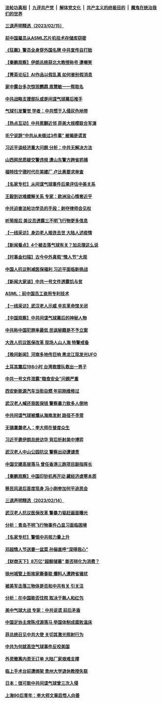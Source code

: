 ####  [法轮功真相](../../../../basic/blob/master/README.md?t=02161212) &nbsp;|&nbsp; [九评共产党](../../../../9ping.md/blob/master/README.md?t=02161212) &nbsp;|&nbsp; [解体党文化](../../../../jtdwh.md/blob/master/README.md?t=02161212)  &nbsp;|&nbsp; [共产主义的终极目的](../../../../gczydzjmd.md/blob/master/README.md?t=02161212) &nbsp;|&nbsp; [魔鬼在统治我们的世界](../../../../mgztzwmdsj.md/blob/master/README.md?t=02161212) 

#### [三退声明精选（2023/02/15）](../pages/nsc413/n13930834.md?t=02161212) 

#### [前中国雇员从ASML芯片机技术存储库窃密](../pages/nsc413/n13930758.md?t=02161212) 

#### [《狂飙》警员全身穿外国名牌 中共宣传自打脸](../pages/nsc413/n13930628.md?t=02161212) 

#### [【秦鹏观察】伊朗总统获北大教授称号 遭嘲笑](../pages/nsc413/n13930695.md?t=02161212) 

#### [【菁英论坛】AI作品以假乱真 如何鉴别假消息](../pages/nsc413/n13930682.md?t=02161212) 

#### [家中露台多次惊现鹦鹉 周慧敏一一帮取名](../pages/nsc413/n13930602.md?t=02161212) 

#### [中共战略支援部队或是间谍气球幕后推手](../pages/nsc413/n13930666.md?t=02161212) 

#### [气球引发警觉 学者：中共惯于入侵灰色地带](../pages/nsc413/n13930514.md?t=02161212) 

#### [【热点互动】中共惹翻近邻 菲美大规模联合军演](../pages/nsc413/n13930690.md?t=02161212) 

#### [毛宁说辞“中共从未做过3件事” 被揭是谎言](../pages/nsc413/n13930579.md?t=02161212) 

#### [习近平谈经济重大问题 分析：中共无解决方法](../pages/nsc413/n13930312.md?t=02161212) 

#### [山西网民质疑交警违规 遭山东警方跨省抓捕](../pages/nsc413/n13930609.md?t=02161212) 

#### [福特找宁德时代在美建厂 卢比奥要求审查](../pages/nsc413/n13930626.md?t=02161212) 

#### [【名家专栏】从间谍气球事件后果评估中美关系](../pages/nsc413/n13930460.md?t=02161212) 

#### [王毅到访难缓解关系 专家：欧洲没心情套近乎](../pages/nsc413/n13930533.md?t=02161212) 

#### [中共迫害法轮功学员的手段：剥夺律师会见权](../pages/nsc413/n13929748.md?t=02161212) 

#### [听简报后 美议员透露三不明飞行物更多信息](../pages/nsc413/n13930580.md?t=02161212) 

#### [【一线采访】身边老人接连去世 大陆人述疫情](../pages/nsc413/n13930389.md?t=02161212) 

#### [【新闻看点】4个被击落气球有关？加总理这么说](../pages/nsc413/n13930143.md?t=02161212) 

#### [【时事金扫描】古今中外真假“情人节”大观](../pages/nsc413/n13930492.md?t=02161212) 

#### [中国人抗议削减医保福利 习近平面临新挑战](../pages/nsc413/n13930530.md?t=02161212) 

#### [【新闻大家谈】中共一号文件透露饥与贫](../pages/nsc413/n13930479.md?t=02161212) 

#### [ASML：前中国员工盗用专利技术](../pages/nsc413/n13930459.md?t=02161212) 

#### [【一线采访】武汉老人示威 辛亥革命馆关闭](../pages/nsc413/n13930368.md?t=02161212) 

#### [【中国观察】中共间谍气球幕后的神秘人物](../pages/nsc413/n13930062.md?t=02161212) 

#### [中共称中国犯罪率最低 民讽秘籍是不予立案](../pages/nsc413/n13930367.md?t=02161212) 

#### [大连人抗议医保改革 现场人山人海 特警戒备](../pages/nsc413/n13930248.md?t=02161212) 

#### [【晚间新闻】河南多地传巨响 黑龙江现发光UFO](../pages/nsc413/n13930289.md?t=02161212) 



#### [土耳其震后198小时 台湾救援队救出一男子](../pages/nsc413/n13930076.md?t=02161212) 


#### [中共一号文件泄露“粮食安全”问题严重](../pages/nsc413/n13929765.md?t=02161212) 

#### [西安新能源汽车当街自燃 年前刚维修过](../pages/nsc413/n13930247.md?t=02161212) 

#### [武汉老人喊还我医保钱 警察暴力致多人倒地](../pages/nsc413/n13930085.md?t=02161212) 

#### [中共间谍气球被爆从海南发射 路径不寻常](../pages/nsc413/n13930120.md?t=02161212) 


#### [无锡耄耋老人：李大师在普度众生](../pages/nsc413/n13930113.md?t=02161212) 

#### [习近平邀伊朗总统访华 背后折射美中博弈](../pages/nsc413/n13929854.md?t=02161212) 

#### [武汉老人中山公园抗议 警察出动遭谴责](../pages/nsc413/n13930042.md?t=02161212) 

#### [中国交建高层落马 曾任香港三跑项目副指挥长](../pages/nsc413/n13930026.md?t=02161212) 

#### [【秦鹏观察】中国印钞机再开动 藏经济虚寒本质](../pages/nsc413/n13929951.md?t=02161212) 

#### [移民风波后首度现身 冯小刚参加何平追思会](../pages/nsc413/n13929903.md?t=02161212) 

#### [三退声明精选（2023/02/14）](../pages/nsc413/n13929994.md?t=02161212) 

#### [武汉老人抗议医保改革 警暴力驱赶画面曝光](../pages/nsc413/n13929963.md?t=02161212) 

#### [分析：青岛不明飞行物事件凸显习面临困境](../pages/nsc413/n13929894.md?t=02161212) 

#### [【名家专栏】警惕中共核力量上升](../pages/nsc413/n13929656.md?t=02161212) 

#### [邓超情人节送妻一盆菜 孙俪直呼“深得我心”](../pages/nsc413/n13929798.md?t=02161212) 

#### [【财商天下】8万亿“超额储蓄” 能否转化为消费？](../pages/nsc413/n13929896.md?t=02161212) 

#### [徐州城管上街挨家撕春联 爆料人遭跨省骚扰](../pages/nsc413/n13929810.md?t=02161212) 

#### [被美军击落三物体是否和中共有关 引关注](../pages/nsc413/n13929761.md?t=02161212) 

#### [分析：在中国能否住院 取决于熟人和红包](../pages/nsc413/n13929811.md?t=02161212) 

#### [美中气球大战 专家：中共说谎 前后矛盾](../pages/nsc413/n13929783.md?t=02161212) 

#### [中国足协主席陈戌源落马 举国体制成腐败温床](../pages/nsc413/n13929763.md?t=02161212) 

#### [菲总统召见中共大使 关切其激光照射行为](../pages/nsc413/n13929756.md?t=02161212) 

#### [中共为何就高空气球事件反咬美国](../pages/nsc413/n13929775.md?t=02161212) 

#### [外资撤离内资无订单 大陆厂家艰难支撑](../pages/nsc413/n13929696.md?t=02161212) 

#### [临上手术台前遭绑架 贵州大学退休教授失联](../pages/nsc413/n13929743.md?t=02161212) 

#### [日本：很可能中共间谍气球曾三次入侵](../pages/nsc413/n13929753.md?t=02161212) 

#### [上海90后青年：李大师文章启悟人向善](../pages/nsc413/n13929715.md?t=02161212) 

